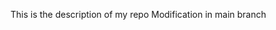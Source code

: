 This is the description of my repo
Modification in main branch












































